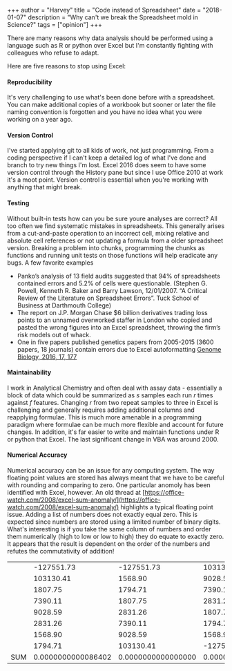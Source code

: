 +++
author = "Harvey"
title = "Code instead of Spreadsheet"
date = "2018-01-07"
description = "Why can't we break the Spreadsheet mold in Science?"
tags = ["opinion"]
+++

There are many reasons why data analysis should be performed using a language such as R or python over Excel but I'm constantly fighting with colleagues who refuse to adapt.

Here are five reasons to stop using Excel:

#### Reproducibility
It's very challenging to use what's been done before with a spreadsheet.  You can make additional copies of a workbook but sooner or later the file naming convention is forgotten and you have no idea what you were working on a year ago.

#### Version Control
I've started applying git to all kids of work, not just programming.  From a coding perspective if I can't keep a detailed log of what I've done and branch to try new things I'm lost.  Excel 2016 does seem to have some version control through the History pane but since I use Office 2010 at work it's a moot point.  Version control is essential when you're working with anything that might break.

#### Testing
Without built-in tests how can you be sure youre analyses are correct?  All too often we find systematic mistakes in spreadsheets.  This generally arises from a cut-and-paste operation to an incorrect cell, mixing relative and absolute cell references or not updating a formula from a older spreadsheet version.  Breaking a problem into chunks, programming the chunks as functions and running unit tests on those functions will help eradicate any bugs.
A few favorite examples
-  Panko’s analysis of 13 field audits suggested that 94% of spreadsheets contained errors and 5.2% of cells were questionable. (Stephen G. Powell, Kenneth R. Baker and Barry Lawson, 12/01/2007. “A Critical Review of the Literature on Spreadsheet Errors”. Tuck School of Business at Darthmouth College)
-  The report on J.P. Morgan Chase $6 billion derivatives trading loss points to an unnamed overworked staffer in London who copied and pasted the wrong figures into an Excel spreadsheet, throwing the firm’s risk models out of whack.
-  One in five papers published genetics papers from 2005-2015 (3600 papers, 18 journals) contain errors due to Excel autoformatting [Genome Biology, 2016, 17, 177](https://genomebiology.biomedcentral.com/articles/10.1186/s13059-016-1044-7)

#### Maintainability
I work in Analytical Chemistry and often deal with assay data - essentially a block of data which could be summarized as *s* samples each run *r* times against *f* features.  Changing *r* from two repeat samples to three in Excel is challenging and generally requires adding additional columns and reapplying formulae.  This is much more amenable in a programming paradigm where formulae can be much more flexible and account for future changes.
In addition, it's far easier to write and maintain functions under R or python that Excel.  The last significant change in VBA was around 2000.

#### Numerical Accuracy
Numerical accuracy can be an issue for any computing system.  The way floating point values are stored has always meant that we have to be careful with rounding and comparing to zero.  One particular anomoly has been identified with Excel, however.
An old thread at [https://office-watch.com/2008/excel-sum-anomaly/](https://office-watch.com/2008/excel-sum-anomaly/) highlights a typical floating point issue.  Adding a list of numbers does not exactly equal zero.  This is expected since numbers are stored using a limited number of binary digits.  What's interesting is if you take the same column of numbers and order them numerically (high to low or low to high) they do equate to exactly zero.  It appears that the result is dependent on the order of the numbers and refutes the commutativity of addition!


| |      |      |      |
|-|-----------|-----------|-----------|
| |-127551.73 |-127551.73 |103130.41  |
| |103130.41  |1568.90    |9028.59    |
| |1807.75    |1794.71    |7390.11    |
| |7390.11    |1807.75    |2831.26    |
| |9028.59    |2831.26    |1807.75    |
| |2831.26    |7390.11    |1794.71    |
| |1568.90    |9028.59    |1568.90    |
| |1794.71    |103130.41  |-127551.73 |
|SUM|0.0000000000086402|0.0000000000000000|0.0000000000000000|

